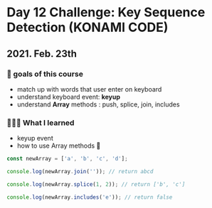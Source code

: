 # Day 12 Challenge: Key Sequence Detection (KONAMI CODE)

## 2021. Feb. 23th

### 💙 goals of this course

- match up with words that user enter on keyboard
- understand keyboard event: **keyup**
- understand **Array** methods : push, splice, join, includes

### 👩🏻‍💻 What I learned

- keyup event
- how to use Array methods 🔽

```javascript
const newArray = ['a', 'b', 'c', 'd'];

console.log(newArray.join('')); // return abcd

console.log(newArray.splice(1, 2)); // return ['b', 'c']

console.log(newArray.includes('e')); // return false
```
